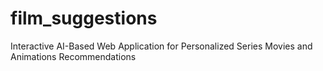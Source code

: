 # film_suggestions
 Interactive AI-Based Web Application for Personalized Series Movies and Animations Recommendations
